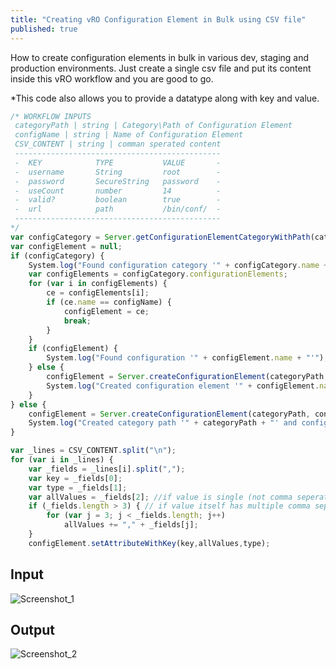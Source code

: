 ```yaml
---
title: "Creating vRO Configuration Element in Bulk using CSV file"
published: true
---
```

How to create configuration elements in bulk in various dev, staging and production environments. Just create a single csv file and put its content inside this vRO workflow and you are good to go.

*This code also allows you to provide a datatype along with key and value.

```javascript
/* WORKFLOW INPUTS
 categoryPath | string | Category\Path of Configuration Element
 configName | string | Name of Configuration Element
 CSV_CONTENT | string | comman sperated content
 ----------------------------------------------
 -  KEY            TYPE           VALUE       -
 -  username       String         root        -
 -  password       SecureString   password    -
 -  useCount       number         14          -
 -  valid?         boolean        true        -
 -  url            path           /bin/conf/  -
 ----------------------------------------------
*/
var configCategory = Server.getConfigurationElementCategoryWithPath(categoryPath);
var configElement = null;
if (configCategory) {
    System.log("Found configuration category '" + configCategory.name + "'");
    var configElements = configCategory.configurationElements;
    for (var i in configElements) {
        ce = configElements[i];
        if (ce.name == configName) {
            configElement = ce;
            break;
        }
    }
    if (configElement) {
        System.log("Found configuration '" + configElement.name + "'");
    } else {
        configElement = Server.createConfigurationElement(categoryPath, configName);
        System.log("Created configuration element '" + configElement.name + "'");
    }
} else {
    configElement = Server.createConfigurationElement(categoryPath, configName);
    System.log("Created category path '" + categoryPath + "' and configuration element '" + configElement.name + "'");
}

var _lines = CSV_CONTENT.split("\n"); 
for (var i in _lines) {
    var _fields = _lines[i].split(",");
    var key = _fields[0];
    var type = _fields[1];
    var allValues = _fields[2]; //if value is single (not comma seperated)
    if (_fields.length > 3) { // if value itself has multiple comma seperated values
        for (var j = 3; j < _fields.length; j++)
            allValues += "," + _fields[j];
    }
    configElement.setAttributeWithKey(key,allValues,type);
```
<h2>Input</h2>

![Screenshot_1](https://user-images.githubusercontent.com/7029361/127157316-1697a1ca-b6ee-4c7b-9aa2-5725f05f699c.png)

<h2>Output</h2>

![Screenshot_2](https://user-images.githubusercontent.com/7029361/127157337-621b8448-0104-4e14-aa79-8e4bea2a74b9.png)


